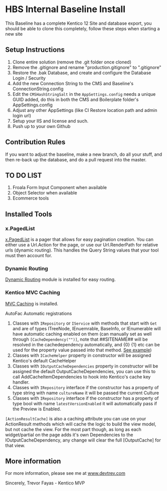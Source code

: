 # HBS Internal Baseline Install
This Baseline has a complete Kentico 12 Site and database export, you should be able to clone this completely, follow these steps when starting a new site

## Setup Instructions

1. Clone entire solution (remove the .git folder once cloned)
1. Remove the .gitignore and rename "production.gitignore" to ".gitignore"
1. Restore the .bak Database, and create and configure the Database Login / Security
1. Add the new Connection String to the CMS and Baseline's ConnectionString.config
1. Edit the `CMSHashStringSalt` in the `AppSettings.config` needs a unique GUID added, do this in both the CMS and Boilerplate folder's AppSettings.config
1. Adjust any other AppSettings (like CI Restore location path and admin login url)
1. Setup your IIS and license and such.
1. Push up to your own Github

## Contribution Rules
If you want to adjust the baseline, make a new branch, do all your stuff, and then re-back up the database, and do a pull request into the master.

## TO DO LIST
1. Froala Form Input Component when available
1. Object Selector when available
1. Ecommerce tools

## Installed Tools
### x.PagedList
[x.PagedList](https://github.com/dncuug/X.PagedList) is a pager that allows for easy pagination creation. You can either use a Url.Action for the page, or use our Url.RenderPath for relative urls (dynamic routing).  This handles the Query String values that your tool must then account for.

### Dynamic Routing
[Dynamic Routing](https://github.com/KenticoDevTrev/DynamicRouting) module is installed for easy routing.

### Kentico MVC Caching
[MVC Caching](https://github.com/KenticoDevTrev/MVCCaching) is installed.  

AutoFac Automatic registrations
1. Classes with `IRepository` or `IService` with methods that start with `Get` and are of types ITreeNode, IEnuemrable<ITreeNode>, BaseInfo, or IEnumerable<BaseInfo> will have automatic caching enabled on them (can manually set as well through `[CacheDependency("")]`, note that ##SITENAME## will be resolved in the cachedependency automatically, and {0} {1} etc can be used for the property value passed into that method. [See example](https://github.com/KenticoDevTrev/MVCCaching/blob/master/MVCCaching.Kentico.Examples/Repositories/Implementations/KenticoExamplePageTypeRepository.cs))
1. Classes with `ICacheHelper` property in constructor will be assigned Kentico's default CacheHelper
1. Classes with `IOutputCacheDependencies` property in constructor will be assigned the default OutputCacheDependencies, you can use this to call AddCacheItemDependencies to hook into Kentico's cache key handler.
1. Classes with `IRepository` interface if the constructor has a property of type string with name `cultureName` it will be passed the current Culture
1. Classes with `IRepository` interface if the constructor has a property of type bool with name `latestVersionEnabled` it will automatically pass if the Preview is Enabled.

`[ActionResultCache]` is also a caching attribute you can use on your ActionResult methods which will cache the logic to build the view model, but not cache the view.  For the most part though, as long as each widget/partial on the page adds it's own Dependencies to the IOutputCacheDependency, any change will clear the full [OutputCache] for that view.

## More information

For more information, please see me at www.devtrev.com

Sincerely,
   Trevor Fayas - Kentico MVP
